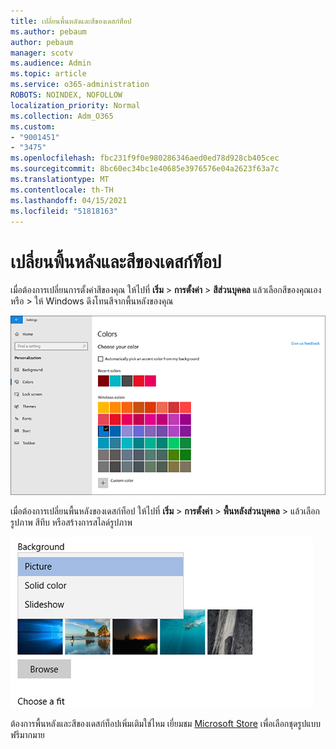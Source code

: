 ```yaml
---
title: เปลี่ยนพื้นหลังและสีของเดสก์ท็อป
ms.author: pebaum
author: pebaum
manager: scotv
ms.audience: Admin
ms.topic: article
ms.service: o365-administration
ROBOTS: NOINDEX, NOFOLLOW
localization_priority: Normal
ms.collection: Adm_O365
ms.custom:
- "9001451"
- "3475"
ms.openlocfilehash: fbc231f9f0e980286346aed0ed78d928cb405cec
ms.sourcegitcommit: 8bc60ec34bc1e40685e3976576e04a2623f63a7c
ms.translationtype: MT
ms.contentlocale: th-TH
ms.lasthandoff: 04/15/2021
ms.locfileid: "51818163"
---
```

# <a name="change-your-desktop-background-and-colors"></a>เปลี่ยนพื้นหลังและสีของเดสก์ท็อป

เมื่อต้องการเปลี่ยนการตั้งค่าสีของคุณ ให้ไปที่ **เริ่ม**  >  **การตั้งค่า**  >  **สีส่วนบุคคล** แล้วเลือกสีของคุณเอง หรือ  >  ให้ Windows ดึงโทนสีจากพื้นหลังของคุณ

![ปรับแต่งสีใน Windows](media/windows-personalization-colors.png)

เมื่อต้องการเปลี่ยนพื้นหลังของเดสก์ท็อป ให้ไปที่ **เริ่ม**  >  **การตั้งค่า**  >  **พื้นหลังส่วนบุคคล**  >  แล้วเลือกรูปภาพ สีทึบ หรือสร้างการสไลด์รูปภาพ 

![เปลี่ยนพื้นหลังเดสก์ท็อป Windows ของคุณ](media/windows-desktop-background.png)

ต้องการพื้นหลังและสีของเดสก์ท็อปเพิ่มเติมใช่ไหม เยี่ยมชม [Microsoft Store](https://www.microsoft.com/store/collections/windowsthemes) เพื่อเลือกชุดรูปแบบฟรีมากมาย
